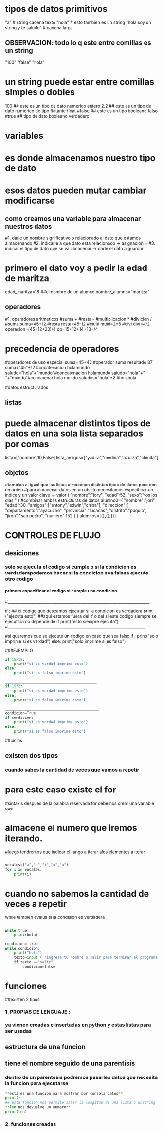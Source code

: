 # tipos de datos primitivos 
"a" # string cadena texto 
"hola" # esto tambien es un string
"hola soy un string y te saludo" # cadena larga 
## OBSERVACION: todo lo q este entre comillas es un string
"100"
"false"
"hola"
# un string puede estar entre comillas simples o dobles 
100 ## este es un tipo de dato numerico entero 
2.2 ## este es un tipo de dato numerico de tipo flotante float 
#false ## este es un tipo booleano falso
#true ## tipo de dato booleano verdadero 

# variables
# es donde almacenamos nuestro tipo de dato
# esos datos pueden mutar cambiar modificarse
## como creamos una variable para almacenar nuestros datos
#1. darle un nombre significativo o relacionado al dato que estamos almacenando 
#2. indicarle a que dato esta relacionado -> asignacion =
#3. indicar el tipo de dato que se va almacenar -> darle el dato a guardar 
# primero el dato voy a pedir la edad de maritza
edad_maritza=18
##el nombre de un alumno 
nombre_alumno="maritza"

## operadores 
#1. operadores aritmeticos 
#suma +
#resta - 
#multiplicacion *
#divicion /
#suma
suma=45+12
#resta
resta=45-12
#multi
multi=2*5
#divi
divi=4/2
operacion=(45+12+23)/4
op=15+12+14+13+/4
# precedencia de operadores 

#operadores de uso especial 
suma=45+42 #operador suma resultado 87
suma="45"+12 #cocatenacion holamundo
saludo="hola"+"mundo"#concatenacion holamundo 
saludo="hola"+" "+"mundo"#concatenar hola mundo 
saludos="hola"*2 #holahola

#datos estructurados 
## listas
# puede almacenar distintos tipos de datos en una sola lista separados por comas 
lista=["nombre",10,False]
lista_amigos=["yadira","medina","azurza","chinita"]
## objetos
#tambien al igual que las listas almacenan distintos tipos de datos pero con un orden 
#para almacenar datos en un objeto necesitamos especificar un indice y un valor clave -> valor
{
    "nombre":"jory", 
    "edad":52,
    "sexo":"tos los dias "
 }
#combinar ambas estructuras de datos 
alumno0={
    "nombre":"jori",
    "edad":30,
    "amigos":["antony","edwin","china"],
    "direccion":{
        "departamento":"ayacucho",
        "provincia":"lucanas",
        "distrito":"puquio",
        "jiron":"san pedro",
        "numero":152
    }
}
alumnos=[{},{},{}]


# CONTROLES DE FLUJO
## desiciones
### solo se ejecuta el codigo si cumple o si la condicion es verdaderapodemos hacer si la condicion sea falasa ejecute otro codigo
#### primero especificar el codigo si cumple una condicion
#_________________________________________________________________________

if <condicion>:
    ## el codigo que deseamos ejecutar si la condicion es verdadera
    print ("ejecuta esto")
##aqui estamos fuera del if o del si este codigo siempre se ejecutara no depende de if
print("esto siempre ejecuta")
#_______________________________________________________________________

#si queremos que se ejecute un codigo en caso que sea falso
if <condicion falsa>:
    print("solo imprime si es verdad")
else:
    print("solo imprime si es falso")
    
###EJEMPLO
```python
if 15>18:
    print("si es verdad imprime esto")
else:
    print("si es falso imprime esto")

__________________________________________    
if 15*2:
    print("si es verdad imprime esto")
else:
    print("si es falso imprime esto")  

___________________________________________
condicion=True
if condicion:
    print("si es verdad imprime esto")
else:
    print("si es falso imprime esto")  
``````
##ciclos
## existen dos tipos
###  cuando sabes la cantidad de  veces que vamos a repetir
# para este caso existe el for
#sintaxis despues de la palabra reservada for  debemos crear una variable que 
# almacene el numero que iremos iterando.
#luego tendremos que indicar  el rango a iterar alos elementos a iterar
```python

vocales=("a","e","i","o","u")
for i in vocales:
    print(i)

``````

# cuando no sabemos la cantidad de veces a repetir

while  tambien evalua si la condision es verdadera
```python

while true:
    print(hola) 

condicion= true 
while condicion:
    print("hola")
    texto=input ( "ingresa tu nombre o salir para terminar el programa:")
    if texto =="salir":
        condicion=false
 ```
 # funciones 
##existen 2  tipos  
### 1. PROPIAS DE LENGUAJE         :
### ya vienen creadas e insertadas en python y estas listas para ser usadas
## estructura de una funcion
## tiene el nombre seguido de una parentisis
### dentro de un parentesis podremos pasarles datos que necesita la funcion para ejecutarse
```python
**esta es una funcion para mostrar por consola datos**
print()
## esta funcion nos permite saber la longitud de una lista o unstring 
**len nos devuelve un numero**
print(len)
````
### 2. funciones creadas